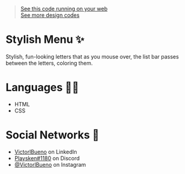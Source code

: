 ><a href="https://vlb-stylish-menu.netlify.app/" target="_blank">See this code running on your web</a></br>
><a href="https://github.com/stars/VictorlBueno/lists/design" target="_blank">See more design codes</a>

# Stylish Menu ✨
Stylish, fun-looking letters that as you mouse over, the list bar passes between the letters, coloring them.

# Languages 👨‍💻
<ul>
  <li>HTML</li>
  <li>CSS</li>
</ul>
  
# Social Networks 🔗
<ul>
<li><a href="https://www.linkedin.com/in/victorlbueno/" target="_blank">VictorlBueno</a> on LinkedIn</li>
<li><a href="discordapp.com/users/Playsken#1180" target="_blank">Playsken#1180</a> on Discord</li>
<li><a href="instagram.com/victorlbueno" target="_blank">@VictorlBueno</a> on Instagram</li></ul>
